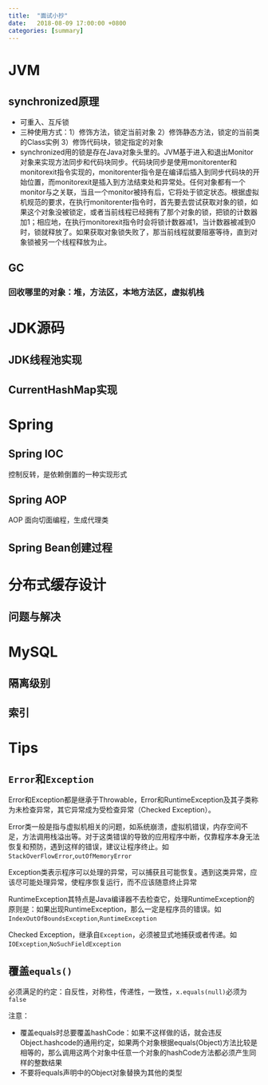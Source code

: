 ```yaml
---
title:  "面试小抄"
date:   2018-08-09 17:00:00 +0800
categories: [summary]
---
```


# JVM

## synchronized原理

* 可重入、互斥锁
* 三种使用方式：1）修饰方法，锁定当前对象 2）修饰静态方法，锁定的当前类的Class实例 3）修饰代码块，锁定指定的对象
* synchronized用的锁是存在Java对象头里的。JVM基于进入和退出Monitor对象来实现方法同步和代码块同步。代码块同步是使用monitorenter和monitorexit指令实现的，monitorenter指令是在编译后插入到同步代码块的开始位置，而monitorexit是插入到方法结束处和异常处。任何对象都有一个monitor与之关联，当且一个monitor被持有后，它将处于锁定状态。根据虚拟机规范的要求，在执行monitorenter指令时，首先要去尝试获取对象的锁，如果这个对象没被锁定，或者当前线程已经拥有了那个对象的锁，把锁的计数器加1；相应地，在执行monitorexit指令时会将锁计数器减1，当计数器被减到0时，锁就释放了。如果获取对象锁失败了，那当前线程就要阻塞等待，直到对象锁被另一个线程释放为止。

## GC

### 回收哪里的对象：堆，方法区，本地方法区，虚拟机栈

<!--more-->

# JDK源码

## JDK线程池实现

## CurrentHashMap实现

# Spring

## Spring IOC

控制反转，是依赖倒置的一种实现形式

## Spring AOP

AOP 面向切面编程，生成代理类

## Spring Bean创建过程

# 分布式缓存设计

## 问题与解决

# MySQL

## 隔离级别

## 索引

# Tips

## `Error`和`Exception`

Error和Exception都是继承于Throwable，Error和RuntimeException及其子类称为未检查异常，其它异常成为受检查异常（Checked Exception）。

Error类一般是指与虚拟机相关的问题，如系统崩溃，虚拟机错误，内存空间不足，方法调用栈溢出等。对于这类错误的导致的应用程序中断，仅靠程序本身无法恢复和预防，遇到这样的错误，建议让程序终止。如`StackOverFlowError`,`outOfMemoryError`

Exception类表示程序可以处理的异常，可以捕获且可能恢复。遇到这类异常，应该尽可能处理异常，使程序恢复运行，而不应该随意终止异常

RuntimeException其特点是Java编译器不去检查它，处理RuntimeException的原则是：如果出现RuntimeException，那么一定是程序员的错误。如`IndexOutOfBoundsException`,`RuntimeException`

Checked Exception，继承自`Exception`，必须被显式地捕获或者传递。如`IOException`,`NoSuchFieldException`
<!--more-->

## 覆盖`equals()`

必须满足的约定：自反性，对称性，传递性，一致性，`x.equals(null)`必须为`false`

注意：

* 覆盖equals时总要覆盖hashCode：如果不这样做的话，就会违反Object.hashcode的通用约定，如果两个对象根据equals(Object)方法比较是相等的，那么调用这两个对象中任意一个对象的hashCode方法都必须产生同样的整数结果
* 不要将equals声明中的Object对象替换为其他的类型